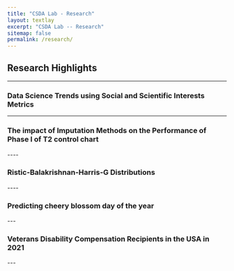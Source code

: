 ```yaml
---
title: "CSDA Lab - Research"
layout: textlay
excerpt: "CSDA Lab -- Research"
sitemap: false
permalink: /research/
---
```


## Research Highlights
---

<!-- ![]({{ site.url }}{{ site.baseurl }}/images/respic/.png){: style="width: 300px; float: left;margin-right: 30px; border: 10px"} -->

### Data Science Trends using Social and Scientific Interests Metrics
<!--  <div style="text-align: justify"> 
![]({{ site.url }}{{ site.baseurl }}/images/respic/.png){: style="width: 300px; float: left;margin-right: 30px; border: 10px"}
</div> -->
---- 


<!-- ![]({{ site.url }}{{ site.baseurl }}/images/respic/.png){: style="width: 300px; float: left;margin-right: 30px; border: 10px"} -->

### The impact of Imputation Methods on the Performance of Phase I of T2 control chart 
<div style="text-align: justify">
</div>
---- 


<!-- ![]({{ site.url }}{{ site.baseurl }}/images/respic/.png){: style="width: 300px; float: left;margin-right: 30px; border: 10px"} -->

### Ristic-Balakrishnan-Harris-G Distributions 
<div style="text-align: justify">
</div>
----


<!-- ![]({{ site.url }}{{ site.baseurl }}/images/respic/.png){: style="width: 300px; float: left;margin-right: 30px; border: 10px"} -->

### Predicting cheery blossom day of the year
<div style="text-align: justify">
</div>
---

### Veterans Disability Compensation Recipients in the USA in 2021
<div style="text-align: justify">
</div>
---
